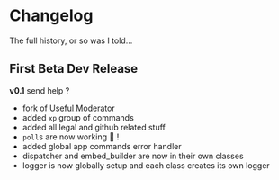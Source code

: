 # Changelog

<summary>The full history, or so was I told...</summary>

## First Beta Dev Release

**v0.1** send help ?

- fork of [Useful Moderator](https://github.com/thomasByr/useful-moderator)
- added `xp` group of commands
- added all legal and github related stuff
- `poll`s are now working 🎉 !
- added global app commands error handler
- dispatcher and embed_builder are now in their own classes
- logger is now globally setup and each class creates its own logger
